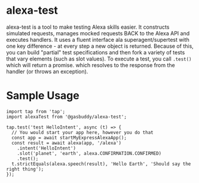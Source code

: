 alexa-test
==========

alexa-test is a tool to make testing Alexa skills easier. It constructs simulated requests,
manages mocked requests BACK to the Alexa API and executes handlers. It uses a fluent interface
ala superagent/supertest with one key difference - at every step a new object is returned.
Because of this, you can build "partial" test specifications and then fork a variety of tests
that vary elements (such as slot values). To execute a test, you call `.test()` which will
return a promise. which resolves to the response from the handler (or throws an exception).

Sample Usage
============

```
import tap from 'tap';
import alexaTest from '@gasbuddy/alexa-test';

tap.test('test HelloIntent', async (t) => {
  // You would start your app here, however you do that
  const app = await startMyExpressAlexaApp();
  const result = await alexa(app, '/alexa')
    .intent('HelloIntent')
    .slot('planet', 'earth', alexa.CONFIRMATION.CONFIRMED)
    .test();
  t.strictEquals(alexa.speech(result), 'Hello Earth', 'Should say the right thing');
});

```